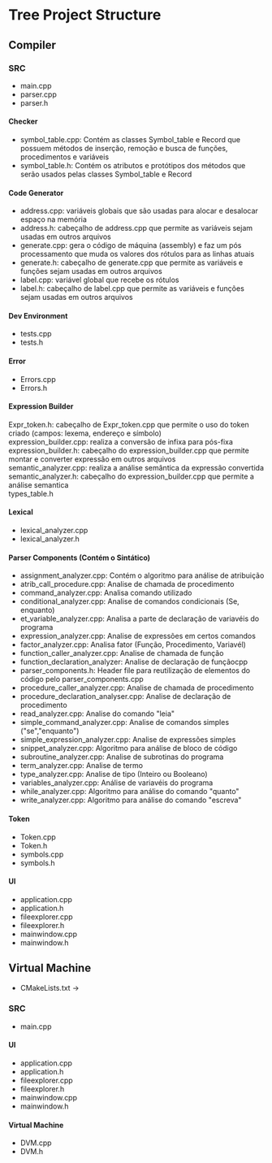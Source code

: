 # Tree Project Structure

## Compiler

### SRC
- main.cpp<br>
- parser.cpp<br>
- parser.h<br>

#### Checker
- symbol_table.cpp: Contém as classes Symbol_table e Record que possuem métodos de inserção, remoção e busca de funções, procedimentos e variáveis  
- symbol_table.h: Contém os atributos e protótipos dos métodos que serão usados pelas classes Symbol_table e Record

#### Code Generator
- address.cpp: variáveis globais que são usadas para alocar e desalocar espaço na memória<br>
- address.h: cabeçalho de address.cpp que permite as variáveis sejam usadas em outros arquivos<br>
- generate.cpp: gera o código de máquina (assembly) e faz um pós processamento que muda os valores dos rótulos para as linhas atuais<br>
- generate.h: cabeçalho de generate.cpp que permite as variáveis e funções sejam usadas em outros arquivos<br>
- label.cpp: variável global que recebe os rótulos<br>
- label.h: cabeçalho de label.cpp que permite as variáveis e funções sejam usadas em outros arquivos<br>

#### Dev Environment
- tests.cpp<br>
- tests.h<br>

#### Error
- Errors.cpp<br>
- Errors.h<br>


#### Expression Builder
Expr_token.h: cabeçalho de Expr_token.cpp que permite o uso do token criado (campos: lexema, endereço e símbolo)<br>
expression_builder.cpp: realiza a conversão de infixa para pós-fixa<br>
expression_builder.h: cabeçalho do expression_builder.cpp que permite montar e converter expressão em outros arquivos<br>
semantic_analyzer.cpp: realiza a análise semântica da expressão convertida<br>
semantic_analyzer.h: cabeçalho do expression_builder.cpp que permite a análise semantica<br>
types_table.h<br>

#### Lexical
- lexical_analyzer.cpp<br>
- lexical_analyzer.h<br>

#### Parser Components  (Contém o Sintático)
- assignment_analyzer.cpp: Contém o algoritmo para análise de atribuição<br> 
- atrib_call_procedure.cpp: Analise de chamada de procedimento<br>
- command_analyzer.cpp: Analisa comando utilizado<br>
- conditional_analyzer.cpp: Analise de comandos condicionais (Se, enquanto)<br>
- et_variable_analyzer.cpp: Analisa a parte de declaração de variavéis do programa<br>
- expression_analyzer.cpp: Analise de expressões em certos comandos<br>
- factor_analyzer.cpp: Analisa fator (Função, Procedimento, Variavél)<br>
- function_caller_analyzer.cpp: Analise de chamada de função<br>
- function_declaration_analyzer: Analise de declaração de funçãocpp<br>
- parser_components.h: Header file para reutilização de elementos do código pelo parser_components.cpp<br>
- procedure_caller_analyzer.cpp: Analise de chamada de procedimento<br>
- procedure_declaration_analyser.cpp: Analise de declaração de procedimento<br>
- read_analyzer.cpp: Analise do comando "leia"<br>
- simple_command_analyzer.cpp: Analise de comandos simples ("se","enquanto")<br>
- simple_expression_analyzer.cpp: Analise de expressões simples<br>
- snippet_analyzer.cpp: Algoritmo para análise de bloco de código<br>
- subroutine_analyzer.cpp: Analise de subrotinas do programa<br>
- term_analyzer.cpp: Analise de termo<br>
- type_analyzer.cpp: Analise de tipo (Inteiro ou Booleano)<br>
- variables_analyzer.cpp: Análise de variavéis do programa<br>
- while_analyzer.cpp: Algoritmo para análise do comando "quanto"<br>
- write_analyzer.cpp: Algoritmo para análise do comando "escreva"<br>

#### Token
- Token.cpp<br>
- Token.h<br>
- symbols.cpp<br>
- symbols.h<br>

#### UI
- application.cpp<br>
- application.h<br>
- fileexplorer.cpp<br>
- fileexplorer.h<br>
- mainwindow.cpp<br>
- mainwindow.h<br>


## Virtual Machine
- CMakeLists.txt  -> <br>

### SRC
- main.cpp<br>

#### UI
- application.cpp<br>
- application.h<br>
- fileexplorer.cpp<br>
- fileexplorer.h<br>
- mainwindow.cpp<br>
- mainwindow.h<br>

#### Virtual Machine
- DVM.cpp<br>
- DVM.h<br>
